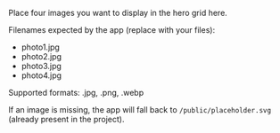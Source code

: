 Place four images you want to display in the hero grid here.

Filenames expected by the app (replace with your files):
- photo1.jpg
- photo2.jpg
- photo3.jpg
- photo4.jpg

Supported formats: .jpg, .png, .webp

If an image is missing, the app will fall back to `/public/placeholder.svg` (already present in the project).